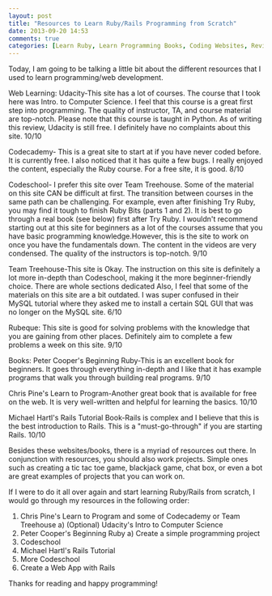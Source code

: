 ```yaml
---
layout: post
title: "Resources to Learn Ruby/Rails Programming from Scratch"
date: 2013-09-20 14:53
comments: true
categories: [Learn Ruby, Learn Programming Books, Coding Websites, Reviews]
---
```


Today, I am going to be talking a little bit about the different resources that I used to learn programming/web development. 

Web Learning:
Udacity-This site has a lot of courses. The course that I took here was Intro. to Computer Science. I feel that this course is a great first step into programming. The quality of instructor, TA, and course material are top-notch. Please note that this course is taught in Python. As of writing this review, Udacity is still free. I definitely have no complaints about this site.  10/10

Codecademy- This is a great site to start at if you have never coded before. It is currently free. I also noticed that it has quite a few bugs. I really enjoyed the content, especially the Ruby course. For a free site, it is good. 8/10

Codeschool- I prefer this site over Team Treehouse. Some of the material on this site CAN be difficult at first. The transition between courses in the same path can be challenging. For example, even after finishing Try Ruby, you may find it tough to finish Ruby Bits (parts 1 and 2). It is best to go through a real book (see below) first after Try Ruby. I wouldn't recommend starting out at this site for beginners as a lot of the courses assume that you have basic programming knowledge.However, this is the site to work on once you have the fundamentals down. The content in the videos are very condensed. The quality of the instructors is top-notch. 9/10

Team Treehouse-This site is Okay. The instruction on this site is definitely a lot more in-depth than Codeschool, making it the more beginner-friendly choice. There are whole sections dedicated Also, I feel that some of the materials on this site are a bit outdated. I was super confused in their MySQL tutorial where they asked me to install a certain SQL GUI that was no longer on the MySQL site.  6/10 

Rubeque: This site is good for solving problems with the knowledge that you are gaining from other places. Definitely aim to complete a few problems a week on this site.
9/10



Books: 
Peter Cooper's Beginning Ruby-This is an excellent book for beginners. It goes through everything in-depth and I like that it has example programs that walk you through building real programs.
9/10

Chris Pine's Learn to Program-Another great book that is available for free on the web. It is very well-written and helpful for learning the basics.
10/10

Michael Hartl's Rails Tutorial Book-Rails is complex and I believe that this is the best introduction to Rails. This is a "must-go-through" if you are starting Rails. 10/10



Besides these websites/books, there is a myriad of resources out there. In conjunction with resources, you should also work projects. Simple ones such as creating a tic tac toe game, blackjack game, chat box, or even a bot are great examples of projects that you can work on. 

If I were to do it all over again and start learning Ruby/Rails from scratch, I would go through my resources in the following order:

  1. Chris Pine's Learn to Program and some of Codecademy or Team Treehouse
    a) (Optional) Udacity's Intro to Computer Science
  2. Peter Cooper's Beginning Ruby
    a) Create a simple programming project
  3. Codeschool
  4. Michael Hartl's Rails Tutorial
  5. More Codeschool
  6. Create a Web App with Rails

Thanks for reading and happy programming!

